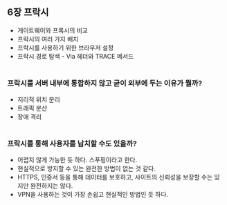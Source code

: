 ## 6장 프락시
- 게이트웨이와 프록시의 비교<br/>
- 프락시의 여러 가지 배치<br/>
- 프락시를 사용하기 위한 브라우저 설정<br/>
- 프락시 경로 탐색 - Via 헤더와 TRACE 메서드<br/><br/>

### 프락시를 서버 내부에 통합하지 않고 굳이 외부에 두는 이유가 뭘까?
- 지리적 위치 분리<br/>
- 트래픽 분산<br/>
- 장애 격리<br/><br/>

### 프락시를 통해 사용자를 납치할 수도 있을까?
- 어렵지 않게 가능한 듯 하다. 스푸핑이라고 한다.<br/>
- 현실적으로 방지할 수 있는 완전한 방법이 없는 것 같다.<br/>
- HTTPS, 인증서 등을 통해 데이터를 보호하고, 사이트의 신뢰성을 보장할 수는 있지만 완전하지는 않다.<br/>
- VPN을 사용하는 것이 가장 손쉽고 현실적인 방법인 듯 하다.<br/><br/>
